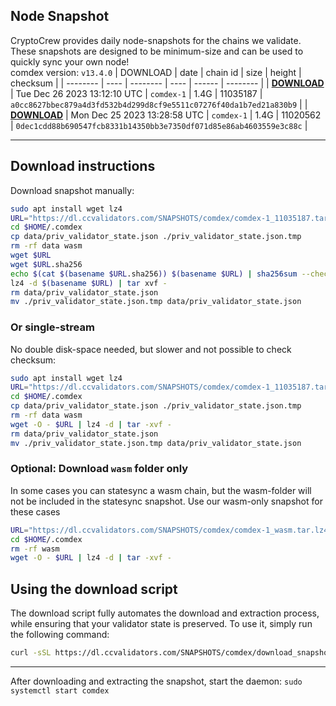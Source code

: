 ## Node Snapshot
CryptoCrew provides daily node-snapshots for the chains we validate. These snapshots are designed to be minimum-size and can be used to quickly sync your own node!  
comdex version: `v13.4.0`
| DOWNLOAD | date | chain id | size | height | checksum |
| -------- | ---- | -------- | ---- | ------ | -------- |
| **[DOWNLOAD](https://dl.ccvalidators.com/SNAPSHOTS/comdex/comdex-1_11035187.tar.lz4)** | Tue Dec 26 2023 13:12:10 UTC | `comdex-1` | 1.4G | 11035187 | `a0cc8627bbec879a4d3fd532b4d299d8cf9e5511c07276f40da1b7ed21a830b9` |
| **[DOWNLOAD](https://dl.ccvalidators.com/SNAPSHOTS/comdex/comdex-1_11020562.tar.lz4)** | Mon Dec 25 2023 13:28:58 UTC | `comdex-1` | 1.4G | 11020562 | `0dec1cdd88b690547fcb8331b14350bb3e7350df071d85e86ab4603559e3c88c` |

---

## Download instructions
Download snapshot manually:
```sh
sudo apt install wget lz4
URL="https://dl.ccvalidators.com/SNAPSHOTS/comdex/comdex-1_11035187.tar.lz4"
cd $HOME/.comdex
cp data/priv_validator_state.json ./priv_validator_state.json.tmp
rm -rf data wasm
wget $URL
wget $URL.sha256
echo $(cat $(basename $URL.sha256)) $(basename $URL) | sha256sum --check
lz4 -d $(basename $URL) | tar xvf -
rm data/priv_validator_state.json
mv ./priv_validator_state.json.tmp data/priv_validator_state.json
```

### Or single-stream
No double disk-space needed, but slower and not possible to check checksum:
```sh
sudo apt install wget lz4
URL="https://dl.ccvalidators.com/SNAPSHOTS/comdex/comdex-1_11035187.tar.lz4"
cd $HOME/.comdex
cp data/priv_validator_state.json ./priv_validator_state.json.tmp
rm -rf data wasm
wget -O - $URL | lz4 -d | tar -xvf -
rm data/priv_validator_state.json
mv ./priv_validator_state.json.tmp data/priv_validator_state.json
```

### Optional: Download `wasm` folder only
In some cases you can statesync a wasm chain, but the wasm-folder will not be included in the statesync snapshot. Use our wasm-only snapshot for these cases
```sh
URL="https://dl.ccvalidators.com/SNAPSHOTS/comdex/comdex-1_wasm.tar.lz4"
cd $HOME/.comdex
rm -rf wasm
wget -O - $URL | lz4 -d | tar -xvf -
```



## Using the download script

The download script fully automates the download and extraction process, while ensuring that your validator state is preserved. To use it, simply run the following command:
```sh
curl -sSL https://dl.ccvalidators.com/SNAPSHOTS/comdex/download_snapshot.sh | bash
```
---

After downloading and extracting the snapshot, start the daemon: `sudo systemctl start comdex`


